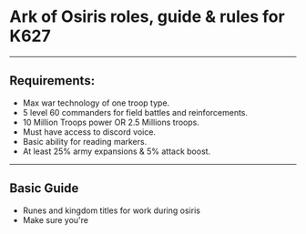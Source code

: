 # Ark of Osiris roles, guide & rules for K627

---

## Requirements:

- Max war technology of one troop type.
- 5 level 60 commanders for field battles and reinforcements.
- 10 Million Troops power OR 2.5 Millions troops.
- Must have access to discord voice.
- Basic ability for reading markers.
- At least 25% army expansions & 5% attack boost.

---

## Basic Guide

- Runes and kingdom titles for work during osiris
- Make sure you're
